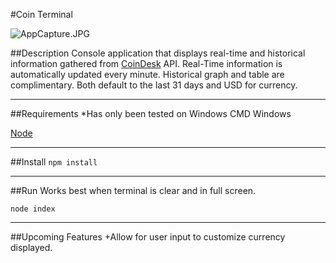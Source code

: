 #Coin Terminal

![AppCapture.JPG](https://bitbucket.org/repo/MEa7xX/images/1721167463-AppCapture.JPG)

##Description
Console application that displays real-time and historical information gathered from [CoinDesk](http://www.coindesk.com/) API. Real-Time information is automatically updated
every minute. Historical graph and table are complimentary. Both default to the last 31 days and USD for currency.

---

##Requirements
*Has only been tested on Windows CMD Windows 

[Node](https://nodejs.org/en/)

---

##Install
`npm install`

---

##Run
Works best when terminal is clear and in full screen.

`node index`

---

##Upcoming Features
+Allow for user input to customize currency displayed.
